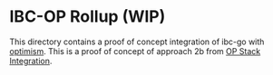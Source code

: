 # IBC-OP Rollup (WIP)

This directory contains a proof of concept integration of ibc-go with [optimism](https://github.com/ethereum-optimism/optimism).
This is a proof of concept of approach 2b from [OP Stack Integration](https://github.com/cosmos/ibc-go/issues/5458).
